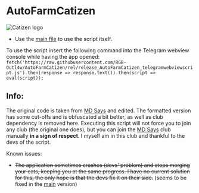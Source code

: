 # AutoFarmCatizen

![Catizen logo](https://catizen.ai/static/images/index-logo-mobile.png)

* Use the [main file](https://github.com/RGB-Outl4w/Catizenfarm/blob/rel/release_AutoFarmCatizen_telegramwebviewscript.js) to use the script itself.

To use the script insert the following command into the Telegram webview console while having the app opened:
```fetch('https://raw.githubusercontent.com/RGB-Outl4w/AutoFarmCatizen/rel/release_AutoFarmCatizen_telegramwebviewscript.js').then(response => response.text()).then(script => eval(script));```

## Info:
The original code is taken from [MD Says](https://t.me/mdsays) and edited. The formatted version has some cut-offs and is obfuscated a bit better, as well as club dependency is removed here. Executing this script will not force you to join any club (the original one does), but you can join the [MD Says](https://t.me/mdsays) club manually **in a sign of respect**. I myself am in this club and thankful to the devs of the script.

Known issues:
  * ~~The application sometimes crashes (devs' problem) and stops merging your cats, keeping you at the same progress. I have no current solution for this, the only hope is that the devs fix it on their side.~~ (seems to be fixed in the [main](https://github.com/RGB-Outl4w/Catizenfarm/blob/rel/release_AutoFarmCatizen_telegramwebviewscript.js) version)
